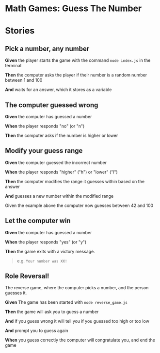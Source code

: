 # Math Games: Guess The Number

# Stories

## Pick a number, any number

**Given** the player starts the game with the command `node index.js` in the terminal

**Then** the computer asks the player if their number is a random number between 1 and 100

**And** waits for an answer, which it stores as a variable

## The computer guessed wrong

**Given** the computer has guessed a number

**When** the player responds "no" (or "n")

**Then** the computer asks if the number is higher or lower

## Modify your guess range

**Given** the computer guessed the incorrect number

**When** the player responds "higher" ("h") or "lower" ("l")

**Then** the computer modifies the range it guesses within based on the answer

**And** guesses a new number within the modified range

Given the example above the computer now guesses between 42 and 100

## Let the computer win

**Given** the computer has guessed a number

**When** the player responds "yes" (or "y")

**Then** the game exits with a victory message.

> e.g. `Your number was XX!`

## Role Reversal!

The reverse game, where the computer picks a number, and the person guesses it. 

**Given** The game has been started with `node reverse_game.js`

**Then** the game will ask you to guess a number

**And** if you guess wrong it will tell you if you guessed too high or too low

**And** prompt you to guess again

**When** you guess correctly the computer will congratulate you, and end the game


